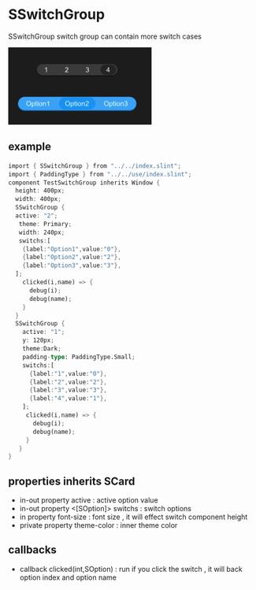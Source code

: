 # SSwitchGroup
SSwitchGroup switch group can contain more switch cases

![](../../static/switch_group.png)

## example
```rust
import { SSwitchGroup } from "../../index.slint";
import { PaddingType } from "../../use/index.slint";
component TestSwitchGroup inherits Window {
  height: 400px;
  width: 400px;
  SSwitchGroup {
  active: "2";
   theme: Primary;
   width: 240px;
   switchs:[
    {label:"Option1",value:"0"},
    {label:"Option2",value:"2"},
    {label:"Option3",value:"3"},
  ];
    clicked(i,name) => {
      debug(i);
      debug(name);
    }
  }
  SSwitchGroup {
    active: "1";
    y: 120px;
    theme:Dark;
    padding-type: PaddingType.Small;
    switchs:[
      {label:"1",value:"0"},
      {label:"2",value:"2"},
      {label:"3",value:"3"},
      {label:"4",value:"1"},
    ];
     clicked(i,name) => {
       debug(i);
       debug(name);
     }
   }
}
```
## properties inherits SCard
- in-out property <string> active : active option value
- in-out property <[SOption]> switchs : switch options
- in property <length> font-size : font size , it will effect switch component height
- private property <brush> theme-color : inner theme color
## callbacks
- callback clicked(int,SOption) : run if you click the switch , it will back option index and option name
